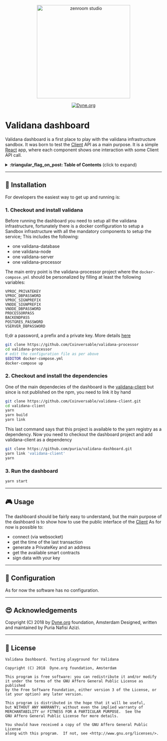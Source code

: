 <p align="center">
  <img src="https://zenroom.dyne.org/img/software_by_dyne.png" width="300" alt="zenroom studio">
</p>
<p align="center">
  <a href="https://dyne.org">
    <img src="https://img.shields.io/badge/%3C%2F%3E%20with%20%E2%9D%A4%20by-Dyne.org-blue.svg" alt="Dyne.org">
  </a>
</p>

# Validana dashboard

Validana dashboard is a first place to play with the validana infrastructure sandbox. It was born to test the [Client](https://github.com/Coinversable/validana-client/blob/master/src/client.ts#L36) API as a main purpose. It is a simple [React](https://reactjs.org/) app, where each component shows one interaction with some Client API call.

<details>
 <summary><strong>:triangular_flag_on_post: Table of Contents</strong> (click to expand)</summary>

* [Installation](#floppy_disk-installation)
* [Usage](#video_game-usage)
* [Configuration](#wrench-configuration)
* [Acknowledgements](#heart_eyes-acknowledgements)
* [License](#briefcase-license)
</details>

***
## :floppy_disk: Installation

For developers the easiest way to get up and running is:

### 1. Checkout and install validana

Before running the dashboard you need to setup all the validana infrastructure,
fortunately there is a docker configuration to setup a Sandbox infrastructure with all the mandatory components to setup the service; This includes the following:

* one validana-database
* one validana-node
* one validana-server
* one validana-processor

The main entry point is the validana-processor project where the `docker-compose.yml` should be personalized by filling at least the following variables:

```
VPROC_PRIVATEKEY
VPROC_DBPASSWORD
VPROC_SIGNPREFIX
VNODE_SIGNPREFIX
VNODE_DBPASSWORD
PROCESSORPASS
BACKENDPASS
POSTGRES_PASSWORD
VSERVER_DBPASSWORD
```

tl;dr a password, a prefix and a private key. More details [here](https://github.com/Coinversable/validana-processor/wiki/Config) 

```bash
git clone https://github.com/Coinversable/validana-processor
cd validana-processor
# edit the configuration file as per above
$EDITOR docker-compose.yml
docker-compose up
```

### 2. Checkout and install the dependencies

One of the main dependecies of the dashboard is the [validana-client](https://github.com/Coinversable/validana-client) but since is not published on the npm, you need to link it by hand

```bash
git clone https://github.com/Coinversable/validana-client.git
cd validana-client
yarn
yarn build
yarn link
```

This last command says that this project is available to the yarn registry as a dependency. Now you need to checkout the dashboard project and add validana-client as a dependency

```bash
git clone https://github.com/puria/validana-dashboard.git
yarn link 'validana-client'
yarn
```
### 3. Run the dashboard
```bash
yarn start
```

***
## :video_game: Usage

The dashboard should be fairly easy to understand, but the main purpose of the dashboard is to show how to use the public interface of the [Client](https://github.com/Coinversable/validana-client/blob/master/src/client.ts#L36)
As for now is possible to:

* connect (via websocket)
* get the time of the last transaction
* generate a PrivateKey and an address
* get the available smart contracts
* sign data with your key

***
## :wrench: Configuration
As for now the software has no configuration.

***
## :heart_eyes: Acknowledgements

Copyright (C) 2018 by [Dyne.org](https://www.dyne.org) foundation, Amsterdam
Designed, written and maintained by Puria Nafisi Azizi.

***
## :briefcase: License

    Validana Dashboard. Testing playground for Validana
    
    Copyright (C) 2018  Dyne.org foundation, Amsterdam

    This program is free software: you can redistribute it and/or modify
    it under the terms of the GNU Affero General Public License as published
    by the Free Software Foundation, either version 3 of the License, or
    (at your option) any later version.

    This program is distributed in the hope that it will be useful,
    but WITHOUT ANY WARRANTY; without even the implied warranty of
    MERCHANTABILITY or FITNESS FOR A PARTICULAR PURPOSE.  See the
    GNU Affero General Public License for more details.

    You should have received a copy of the GNU Affero General Public License
    along with this program.  If not, see <http://www.gnu.org/licenses/>.

